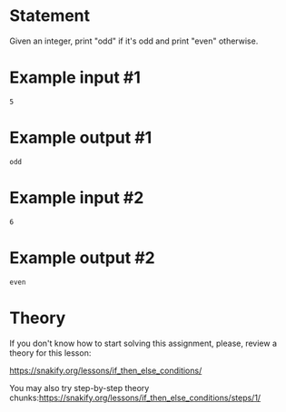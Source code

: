 # Statement

Given an integer, print "odd" if it's odd and print "even" otherwise.

# Example input #1

```
5
```

# Example output #1

```
odd
```

# Example input #2

```
6
```

# Example output #2

```
even
```

# Theory

If you don't know how to start solving this assignment, please, review a theory for this lesson:

https://snakify.org/lessons/if_then_else_conditions/

You may also try step-by-step theory chunks:https://snakify.org/lessons/if_then_else_conditions/steps/1/